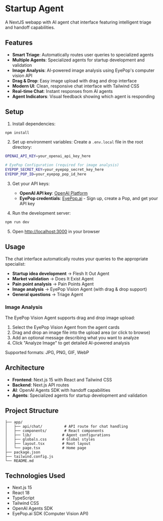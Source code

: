 # Startup Agent

A NextJS webapp with AI agent chat interface featuring intelligent triage and handoff capabilities.

## Features

- **Smart Triage**: Automatically routes user queries to specialized agents
- **Multiple Agents**: Specialized agents for startup development and validation
- **Image Analysis**: AI-powered image analysis using EyePop's computer vision API
- **Drag & Drop**: Easy image upload with drag and drop interface
- **Modern UI**: Clean, responsive chat interface with Tailwind CSS
- **Real-time Chat**: Instant responses from AI agents
- **Agent Indicators**: Visual feedback showing which agent is responding

## Setup

1. Install dependencies:
```bash
npm install
```

2. Set up environment variables:
Create a `.env.local` file in the root directory:
```bash
OPENAI_API_KEY=your_openai_api_key_here

# EyePop Configuration (required for image analysis)
EYEPOP_SECRET_KEY=your_eyepop_secret_key_here
EYEPOP_POP_ID=your_eyepop_pop_id_here
```

3. Get your API keys:
   - **OpenAI API key**: [OpenAI Platform](https://platform.openai.com/api-keys)
   - **EyePop credentials**: [EyePop.ai](https://eyepop.ai) - Sign up, create a Pop, and get your API key

4. Run the development server:
```bash
npm run dev
```

5. Open [http://localhost:3000](http://localhost:3000) in your browser

## Usage

The chat interface automatically routes your queries to the appropriate specialist:

- **Startup idea development** → Flesh It Out Agent
- **Market validation** → Does It Exist Agent
- **Pain point analysis** → Pain Points Agent
- **Image analysis** → EyePop Vision Agent (with drag & drop support)
- **General questions** → Triage Agent

### Image Analysis

The EyePop Vision Agent supports drag and drop image upload:

1. Select the EyePop Vision Agent from the agent cards
2. Drag and drop an image file into the upload area (or click to browse)
3. Add an optional message describing what you want to analyze
4. Click "Analyze Image" to get detailed AI-powered analysis

Supported formats: JPG, PNG, GIF, WebP

## Architecture

- **Frontend**: Next.js 15 with React and Tailwind CSS
- **Backend**: Next.js API routes
- **AI**: OpenAI Agents SDK with handoff capabilities
- **Agents**: Specialized agents for startup development and validation

## Project Structure

```
├── app/
│   ├── api/chat/          # API route for chat handling
│   ├── components/        # React components
│   ├── lib/              # Agent configurations
│   ├── globals.css       # Global styles
│   ├── layout.tsx        # Root layout
│   └── page.tsx          # Home page
├── package.json
├── tailwind.config.js
└── README.md
```

## Technologies Used

- Next.js 15
- React 18
- TypeScript
- Tailwind CSS
- OpenAI Agents SDK
- EyePop.ai SDK (Computer Vision API) 